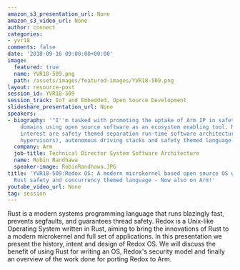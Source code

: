 ```yaml
---
amazon_s3_presentation_url: None
amazon_s3_video_url: None
author: connect
categories:
- yvr18
comments: false
date: '2018-09-16 09:00:00+00:00'
image:
  featured: true
  name: YVR18-509.png
  path: /assets/images/featured-images/YVR18-509.png
layout: resource-post
session_id: YVR18-509
session_track: IoT and Embedded, Open Source Development
slideshare_presentation_url: None
speakers:
- biography: '"I''m tasked with promoting the uptake of Arm IP in safety critical
    domains using open source software as an ecosystem enabling tool. My areas of
    interest are safety themed separation run-time software architecture (microkernels,
    hypervisors), autonomous driving stacks and safety themed language run-times."'
  company: Arm
  job-title: Technical Director System Software Architecture
  name: Robin Randhawa
  speaker-image: RobinRandhawa.JPG
title: 'YVR18-509:Redox OS: A modern microkernel based open source OS written in the
  Rust safety and concurrency themed language - Now also on Arm!'
youtube_video_url: None
tag: session
---
```


Rust is a modern systems programming language that runs blazingly fast, prevents segfaults, and guarantees thread safety. Redox is a Unix-like Operating System written in Rust, aiming to bring the innovations of Rust to a modern microkernel and full set of applications. In this presentation we present the history, intent and design of Redox OS. We will discuss the benefit of using Rust for writing an OS, Redox's security model and finally an overview of the work done for porting Redox to Arm.